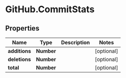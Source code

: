 # GitHub.CommitStats

## Properties

Name | Type | Description | Notes
------------ | ------------- | ------------- | -------------
**additions** | **Number** |  | [optional] 
**deletions** | **Number** |  | [optional] 
**total** | **Number** |  | [optional] 



